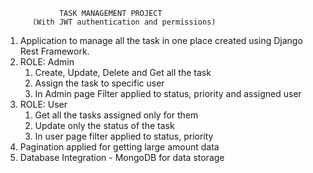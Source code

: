                 TASK MANAGEMENT PROJECT
          (With JWT authentication and permissions)

1. Application to manage all the task in one place created using Django Rest Framework.
2. ROLE: Admin 
     1. Create, Update, Delete and Get all the task
   2. Assign the task to specific user
   3. In Admin page Filter applied to status, priority and assigned user
3. ROLE: User
    1. Get all the tasks assigned only for them
   2. Update only the status of the task
   3. In user page filter applied to status, priority
4. Pagination applied for getting large amount data
5. Database Integration - MongoDB for data storage